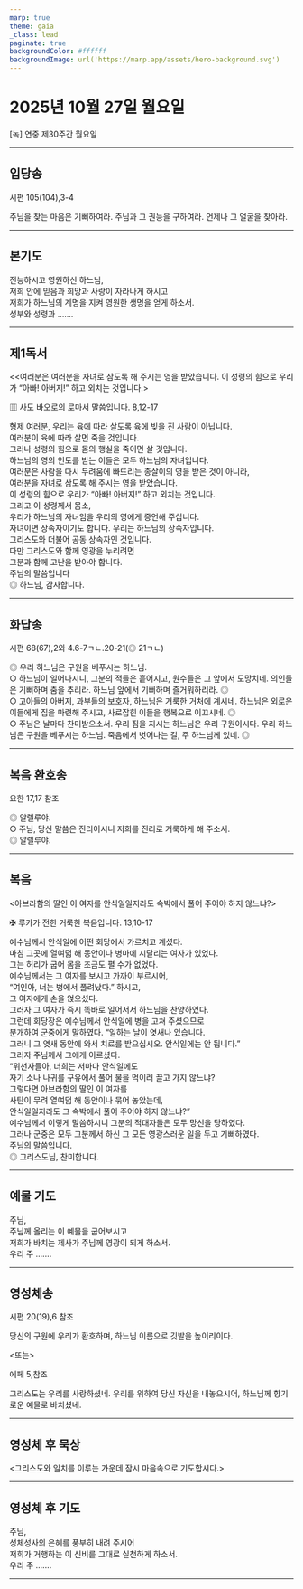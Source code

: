 ```yaml
---
marp: true
theme: gaia
_class: lead
paginate: true
backgroundColor: #ffffff
backgroundImage: url('https://marp.app/assets/hero-background.svg')
---
```


# 2025년 10월 27일 월요일

[녹] 연중 제30주간 월요일  




---

## 입당송

시편 105(104),3-4

주님을 찾는 마음은 기뻐하여라. 주님과 그 권능을 구하여라. 언제나 그 얼굴을 찾아라.  
  


---

## 본기도

전능하시고 영원하신 하느님,  
저희 안에 믿음과 희망과 사랑이 자라나게 하시고  
저희가 하느님의 계명을 지켜 영원한 생명을 얻게 하소서.  
성부와 성령과 …….  
  


---

## 제1독서

<<여러분은 여러분을 자녀로 삼도록 해 주시는 영을 받았습니다. 이 성령의 힘으로 우리가 “아빠! 아버지!” 하고 외치는 것입니다.>

▥ 사도 바오로의 로마서 말씀입니다. 8,12-17

형제 여러분, 우리는 육에 따라 살도록 육에 빚을 진 사람이 아닙니다.  
여러분이 육에 따라 살면 죽을 것입니다.  
그러나 성령의 힘으로 몸의 행실을 죽이면 살 것입니다.  
하느님의 영의 인도를 받는 이들은 모두 하느님의 자녀입니다.  
여러분은 사람을 다시 두려움에 빠뜨리는 종살이의 영을 받은 것이 아니라,  
여러분을 자녀로 삼도록 해 주시는 영을 받았습니다.  
이 성령의 힘으로 우리가 “아빠! 아버지!” 하고 외치는 것입니다.  
그리고 이 성령께서 몸소,  
우리가 하느님의 자녀임을 우리의 영에게 증언해 주십니다.  
자녀이면 상속자이기도 합니다. 우리는 하느님의 상속자입니다.  
그리스도와 더불어 공동 상속자인 것입니다.  
다만 그리스도와 함께 영광을 누리려면  
그분과 함께 고난을 받아야 합니다.  
주님의 말씀입니다  
◎ 하느님, 감사합니다.  
  


---

## 화답송

시편 68(67),2와 4.6-7ㄱㄴ.20-21(◎ 21ㄱㄴ)

◎ 우리 하느님은 구원을 베푸시는 하느님.  
○ 하느님이 일어나시니, 그분의 적들은 흩어지고, 원수들은 그 앞에서 도망치네. 의인들은 기뻐하며 춤을 추리라. 하느님 앞에서 기뻐하며 즐거워하리라. ◎  
○ 고아들의 아버지, 과부들의 보호자, 하느님은 거룩한 거처에 계시네. 하느님은 외로운 이들에게 집을 마련해 주시고, 사로잡힌 이들을 행복으로 이끄시네. ◎  
○ 주님은 날마다 찬미받으소서. 우리 짐을 지시는 하느님은 우리 구원이시다. 우리 하느님은 구원을 베푸시는 하느님. 죽음에서 벗어나는 길, 주 하느님께 있네. ◎  
  


---

## 복음 환호송

요한 17,17 참조

◎ 알렐루야.  
○ 주님, 당신 말씀은 진리이시니 저희를 진리로 거룩하게 해 주소서.  
◎ 알렐루야.  
  


---

## 복음

<아브라함의 딸인 이 여자를 안식일일지라도 속박에서 풀어 주어야 하지 않느냐?>

✠ 루카가 전한 거룩한 복음입니다. 13,10-17

예수님께서 안식일에 어떤 회당에서 가르치고 계셨다.  
마침 그곳에 열여덟 해 동안이나 병마에 시달리는 여자가 있었다.  
그는 허리가 굽어 몸을 조금도 펼 수가 없었다.  
예수님께서는 그 여자를 보시고 가까이 부르시어,  
“여인아, 너는 병에서 풀려났다.” 하시고,  
그 여자에게 손을 얹으셨다.  
그러자 그 여자가 즉시 똑바로 일어서서 하느님을 찬양하였다.  
그런데 회당장은 예수님께서 안식일에 병을 고쳐 주셨으므로  
분개하여 군중에게 말하였다. “일하는 날이 엿새나 있습니다.  
그러니 그 엿새 동안에 와서 치료를 받으십시오. 안식일에는 안 됩니다.”  
그러자 주님께서 그에게 이르셨다.  
“위선자들아, 너희는 저마다 안식일에도  
자기 소나 나귀를 구유에서 풀어 물을 먹이러 끌고 가지 않느냐?  
그렇다면 아브라함의 딸인 이 여자를  
사탄이 무려 열여덟 해 동안이나 묶어 놓았는데,  
안식일일지라도 그 속박에서 풀어 주어야 하지 않느냐?”  
예수님께서 이렇게 말씀하시니 그분의 적대자들은 모두 망신을 당하였다.  
그러나 군중은 모두 그분께서 하신 그 모든 영광스러운 일을 두고 기뻐하였다.  
주님의 말씀입니다.  
◎ 그리스도님, 찬미합니다.  
  


---

## 예물 기도

주님,  
주님께 올리는 이 예물을 굽어보시고  
저희가 바치는 제사가 주님께 영광이 되게 하소서.  
우리 주 …….  
  


---

## 영성체송

시편 20(19),6 참조

당신의 구원에 우리가 환호하며, 하느님 이름으로 깃발을 높이리이다.  
  
<또는>  
  
에페 5,참조  
  
그리스도는 우리를 사랑하셨네. 우리를 위하여 당신 자신을 내놓으시어, 하느님께 향기로운 예물로 바치셨네.  


---

## 영성체 후 묵상

<그리스도와 일치를 이루는 가운데 잠시 마음속으로 기도합시다.>  


---

## 영성체 후 기도

주님,  
성체성사의 은혜를 풍부히 내려 주시어  
저희가 거행하는 이 신비를 그대로 실천하게 하소서.  
우리 주 …….  
  


---